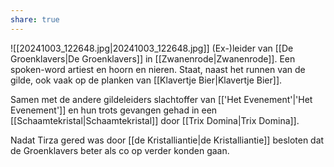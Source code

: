 ```yaml
---
share: true
---
```

![[20241003_122648.jpg|20241003_122648.jpg]]
(Ex-)leider van [[De Groenklavers|De Groenklavers]] in [[Zwanenrode|Zwanenrode]]. Een spoken-word artiest en hoorn en nieren. Staat, naast het runnen van de gilde, ook vaak op de planken van [[Klavertje Bier|Klavertje Bier]].

Samen met de andere gildeleiders slachtoffer van [['Het Evenement'|'Het Evenement']] en hun trots gevangen gehad in een [[Schaamtekristal|Schaamtekristal]] door [[Trix Domina|Trix Domina]]. 

Nadat Tirza gered was door [[de Kristalliantie|de Kristalliantie]] besloten dat de Groenklavers beter als co op verder konden gaan.

